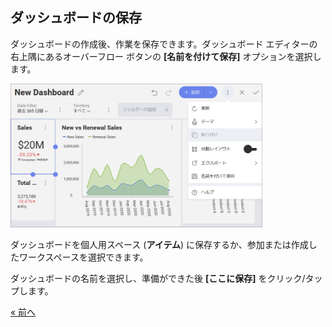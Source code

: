 ## ダッシュボードの保存  

ダッシュボードの作成後、作業を保存できます。ダッシュボード エディターの右上隅にあるオーバーフロー ボタンの **[名前を付けて保存]** オプションを選択します。

<img src="images/SalesAccessingSaveMenu_All.png" alt="FinanceAccessingSaveMenu\_All" width="80%"/>

ダッシュボードを個人用スペース (**アイテム**) に保存するか、参加または作成したワークスペースを選択できます。

ダッシュボードの名前を選択し、準備ができた後 **[ここに保存]** をクリック/タップします。


<style>
.previous {
    text-align: left
}

.next {
    float: right
}

</style>

<a href="adding-other-visualizations.md" class="previous">&laquo; 前へ</a>